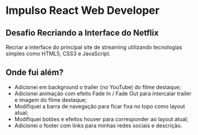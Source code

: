 # Impulso React Web Developer

## Desafio Recriando a Interface do Netflix
Recriar a interface do principal site de streaming utilizando tecnologias simples como HTML5, CSS3 e JavaScript.

## Onde fui além?
- Adicionei em background o trailer (no YouTube) do filme destaque;
- Adicionei animação com efeito Fade In / Fade Out para intercalar trailer e imagem do filme destaque;
- Modifiquei a barra de navegação para ficar fixa no topo como layout atual;
- Modifiquei botões e efeitos houver para corresponder ao layout atual;
- Adicionei o footer com links para minhas redes sociais e descrição.
